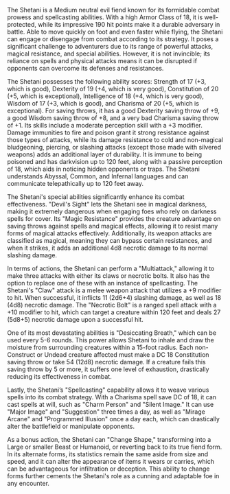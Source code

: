 The Shetani is a Medium neutral evil fiend known for its formidable combat prowess and spellcasting abilities. With a high Armor Class of 18, it is well-protected, while its impressive 190 hit points make it a durable adversary in battle. Able to move quickly on foot and even faster while flying, the Shetani can engage or disengage from combat according to its strategy. It poses a significant challenge to adventurers due to its range of powerful attacks, magical resistance, and special abilities. However, it is not invincible; its reliance on spells and physical attacks means it can be disrupted if opponents can overcome its defenses and resistances. 

The Shetani possesses the following ability scores: Strength of 17 (+3, which is good), Dexterity of 19 (+4, which is very good), Constitution of 20 (+5, which is exceptional), Intelligence of 18 (+4, which is very good), Wisdom of 17 (+3, which is good), and Charisma of 20 (+5, which is exceptional). For saving throws, it has a good Dexterity saving throw of +9, a good Wisdom saving throw of +8, and a very bad Charisma saving throw of +1. Its skills include a moderate perception skill with a +3 modifier. Damage immunities to fire and poison grant it strong resistance against those types of attacks, while its damage resistance to cold and non-magical bludgeoning, piercing, or slashing attacks (except those made with silvered weapons) adds an additional layer of durability. It is immune to being poisoned and has darkvision up to 120 feet, along with a passive perception of 18, which aids in noticing hidden opponents or traps. The Shetani understands Abyssal, Common, and Infernal languages and can communicate telepathically up to 120 feet away.

The Shetani's special abilities significantly enhance its combat effectiveness. "Devil's Sight" lets the Shetani see in magical darkness, making it extremely dangerous when engaging foes who rely on darkness spells for cover. Its "Magic Resistance" provides the creature advantage on saving throws against spells and magical effects, allowing it to resist many forms of magical attacks effectively. Additionally, its weapon attacks are classified as magical, meaning they can bypass certain resistances, and when it strikes, it adds an additional 4d8 necrotic damage to its normal slashing damage.

In terms of actions, the Shetani can perform a "Multiattack," allowing it to make three attacks with either its claws or necrotic bolts. It also has the option to replace one of these with an instance of spellcasting. The Shetani's "Claw" attack is a melee weapon attack that utilizes a +9 modifier to hit. When successful, it inflicts 11 (2d6+4) slashing damage, as well as 18 (4d8) necrotic damage. The "Necrotic Bolt" is a ranged spell attack with a +10 modifier to hit, which can target a creature within 120 feet and deals 27 (5d8+5) necrotic damage upon a successful hit. 

One of its most devastating abilities is "Desiccating Breath," which can be used every 5-6 rounds. This power allows Shetani to inhale and draw the moisture from surrounding creatures within a 15-foot radius. Each non-Construct or Undead creature affected must make a DC 18 Constitution saving throw or take 54 (12d8) necrotic damage. If a creature fails this saving throw by 5 or more, it suffers one level of exhaustion, drastically reducing its effectiveness in combat.

Lastly, the Shetani’s "Spellcasting" capability allows it to weave various spells into its combat strategy. With a Charisma spell save DC of 18, it can cast spells at will, such as "Charm Person" and "Silent Image." It can use "Major Image" and "Suggestion" three times a day, as well as "Mirage Arcane" and "Programmed Illusion" once a day each, which can drastically alter the battlefield or manipulate opponents.

As a bonus action, the Shetani can "Change Shape," transforming into a Large or smaller Beast or Humanoid, or reverting back to its true fiend form. In its alternate forms, its statistics remain the same aside from size and speed, and it can alter the appearance of items it wears or carries, which can be advantageous for infiltration or deception. This ability to change forms further cements the Shetani's role as a cunning and adaptable foe in any encounter.